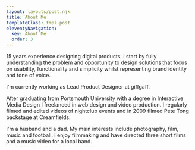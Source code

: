 ```yaml
---
layout: layouts/post.njk
title: About Me
templateClass: tmpl-post
eleventyNavigation:
  key: About Me
  order: 3
---
```


15 years experience designing digital products. I start by fully understanding the problem and opportunity to design solutions that focus on usability, functionality and simplicity whilst representing brand identity and tone of voice.

I'm currently working as Lead Product Designer at giffgaff.

After graduating from Portsmouth University with a degree in Interactive Media Design I freelanced in web design and video production. I regularly filmed and edited videos of nightclub events and in 2009 filmed Pete Tong backstage at Creamfields.

I'm a husband and a dad. My main interests include photography, film, music and football. I enjoy filmmaking and have directed three short films and a music video for a local band.
